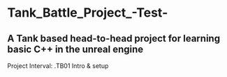 # Tank_Battle_Project_-Test-
A Tank based head-to-head project for learning basic C++ in the unreal engine
---
Project Interval:
.TB01 Intro & setup
